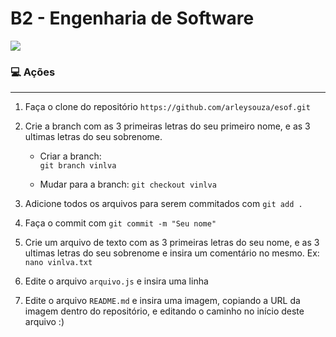 # B2 - Engenharia de Software

![](https://github.com/arleysouza/esof/blob/vinlva/imagens/logo.png)

### :computer: Ações
---
 1. Faça o clone do repositório `https://github.com/arleysouza/esof.git`
 2. Crie a branch com as 3 primeiras letras do seu primeiro nome, e as 3 ultimas letras do seu sobrenome. 

	- Criar a branch:	
`git branch vinlva`
	
	- Mudar para a branch:
`git checkout vinlva`

 3. Adicione todos os arquivos para serem commitados com `git add .`
 4. Faça o commit com `git commit -m "Seu nome"`
 5. Crie um arquivo de texto com as 3 primeiras letras do seu nome, e as 3 ultimas letras do seu sobrenome e insira um comentário no mesmo. Ex: `nano vinlva.txt`
 6. Edite o arquivo `arquivo.js` e insira uma linha
 7. Edite o arquivo `README.md` e insira uma imagem, copiando a URL da imagem dentro do repositório, e editando o caminho no início deste arquivo :)
